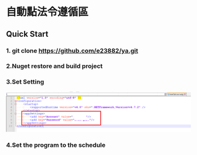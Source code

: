 # 自動點法令遵循區

## Quick Start
### 1. git clone https://github.com/e23882/ya.git
### 2.Nuget restore and build project
### 3.Set Setting
![image](https://github.com/e23882/ya/blob/master/setting.png)
### 4.Set the program to the schedule 
